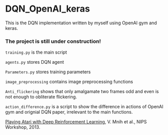 # DQN_OpenAI_keras
This is the DQN implementation written by myself using OpenAI gym and keras.

### The project is still under construction!

`training.py` is the main script

`agents.py` stores DQN agent

`Parameters.py` stores training parameters

`image_preprocessing` contains image preprocessing functions

`Anti_flickering` shows that only amalgamate two frames odd and even is not enough to obliterate flickering.

`action_difference.py` is a script to show the difference in actions of OpenAI gym and orignial DQN paper, irrelevant to the main functions.

[Playing Atari with Deep Reinforcement Learning][link1], V. Mnih et al., NIPS Workshop, 2013.

[link1]: https://www.cs.toronto.edu/~vmnih/docs/dqn.pdf
